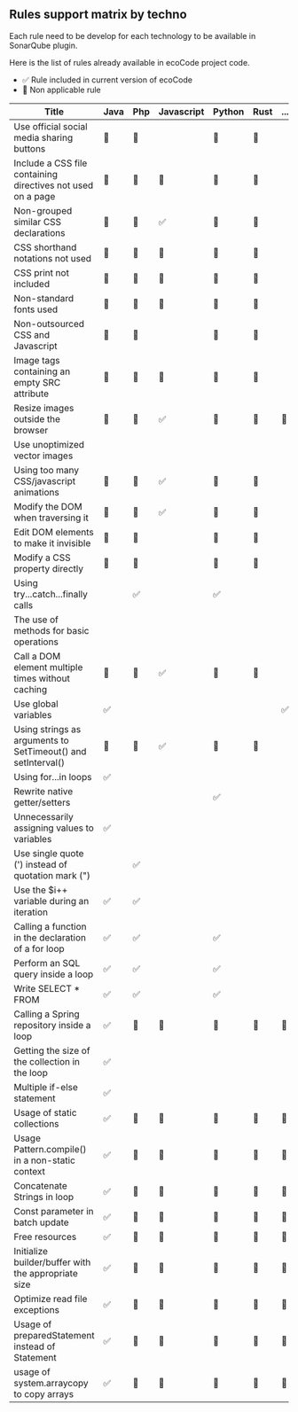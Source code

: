 ## Rules support matrix by techno

Each rule need to be develop for each technology to be available in SonarQube plugin.

Here is the list of rules already available in ecoCode project code.

- ✅ Rule included in current version of ecoCode
- 🚫 Non applicable rule

| Title  | Java | Php | Javascript | Python | Rust | ... |
|--|--|--|--|--|--|--|
| Use official social media sharing buttons | 🚫 | 🚫 |  | 🚫 | 🚫 | |
| Include a CSS file containing directives not used on a page | 🚫 | 🚫 | 🚫 | 🚫 | 🚫 | |
| Non-grouped similar CSS declarations | 🚫 | 🚫 | ✅ | 🚫 | 🚫 | |
| CSS shorthand notations not used | 🚫 | 🚫 | 🚫 | 🚫 | 🚫 | |
| CSS print not included | 🚫 | 🚫 | 🚫 | 🚫 | 🚫 | |
| Non-standard fonts used | 🚫 | 🚫 | 🚫 | 🚫 | 🚫 | |
| Non-outsourced CSS and Javascript | 🚫 | 🚫 |  | 🚫 | 🚫 | |
| Image tags containing an empty SRC attribute | 🚫 | 🚫 | 🚫 | 🚫 | 🚫 | |
| Resize images outside the browser | 🚫 | 🚫 | ✅ | 🚫 | 🚫 | 🚫 |
| Use unoptimized vector images |  |  |  |  |  | |
| Using too many CSS/javascript animations | 🚫 | 🚫 | ✅ | 🚫 | 🚫 | |
| Modify the DOM when traversing it | 🚫 | 🚫 | ✅ | 🚫 | 🚫 | |
| Edit DOM elements to make it invisible | 🚫 | 🚫 |  | 🚫 | 🚫 | |
| Modify a CSS property directly | 🚫 | 🚫 |  | 🚫 | 🚫 | |
| Using try...catch...finally calls |  | ✅ |  | ✅ | | |
| The use of methods for basic operations |  |  |  |  | | |
| Call a DOM element multiple times without caching | 🚫 | 🚫 | ✅ | 🚫 | 🚫 | |
| Use global variables | ✅ |  |  |  |  | ✅ | | |
| Using strings as arguments to SetTimeout() and setInterval() | 🚫 | 🚫 | ✅ | 🚫 | 🚫 | |
| Using for...in loops | ✅ |  |  |  | | |
| Rewrite native getter/setters |  |  |  | ✅ | | |
| Unnecessarily assigning values to variables | ✅  |  |  |  | | |
| Use single quote (') instead of quotation mark (") |  | ✅  | | | | |
| Use the $i++ variable during an iteration | ✅  | ✅  |  |  | | |
| Calling a function in the declaration of a for loop | ✅  | ✅  |  | ✅  | | |
| Perform an SQL query inside a loop | ✅  | ✅  |  | ✅ | | |
| Write SELECT * FROM | ✅  | ✅  |  | ✅  | | |
| Calling a Spring repository inside a loop | ✅ | 🚫 | 🚫 | 🚫 | 🚫 | 🚫 |
| Getting the size of the collection in the loop | ✅ | |  |  |  |  |
| Multiple if-else statement | ✅ |  |  |  |  |  |
| Usage of static collections | ✅ | 🚫 | 🚫 | 🚫 | 🚫 | 🚫 |
| Usage Pattern.compile() in a non-static context | ✅ | 🚫 | 🚫 | 🚫 | 🚫 | 🚫 |
| Concatenate Strings in loop | ✅ | 🚫 | 🚫 | 🚫 | 🚫 | 🚫 |
| Const parameter in batch update | ✅ | 🚫 | 🚫 | 🚫 | 🚫 | 🚫 |
| Free resources | ✅ | 🚫 | 🚫 | 🚫 | 🚫 | 🚫 |
| Initialize builder/buffer with the appropriate size | ✅ | 🚫 | 🚫 | 🚫 | 🚫 | 🚫 |
| Optimize read file exceptions | ✅ | 🚫 | 🚫 | 🚫 | 🚫 | 🚫 |
| Usage of preparedStatement instead of Statement | ✅ | 🚫 | 🚫 | 🚫 | 🚫 | 🚫 |
| usage of system.arraycopy to copy arrays | ✅ | 🚫 | 🚫 | 🚫 | 🚫 | 🚫 |
